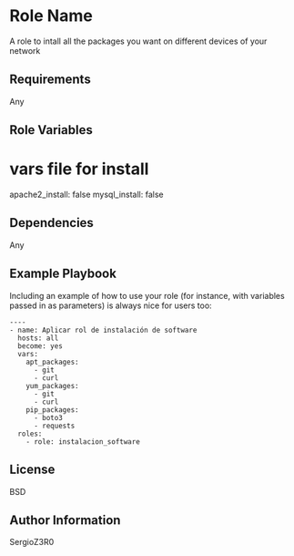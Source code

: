 Role Name
=========

A role to intall all the packages you want on different devices of your network

Requirements
------------

Any

Role Variables
--------------

# vars file for install
apache2_install: false
mysql_install: false

Dependencies
------------

Any

Example Playbook
----------------

Including an example of how to use your role (for instance, with variables passed in as parameters) is always nice for users too:

    ----
    - name: Aplicar rol de instalación de software
      hosts: all
      become: yes
      vars:
        apt_packages:
          - git
          - curl
        yum_packages:
          - git
          - curl
        pip_packages:
          - boto3
          - requests
      roles:
        - role: instalacion_software


License
-------

BSD

Author Information
------------------

SergioZ3R0
